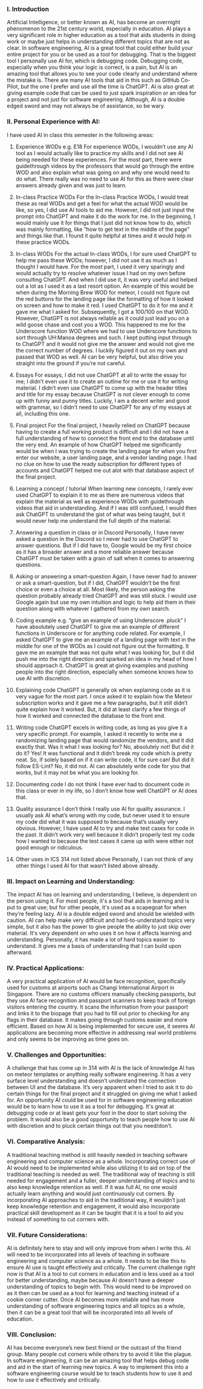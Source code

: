 ### I. Introduction
Artificial Intelligence, or better known as AI, has become an overnight phenomenon to the 21st century world, especially in education. AI plays a very significant role in higher education as a tool that aids students in doing work or maybe just helps in understanding different topics that are not as clear. In software engineering, AI is a great tool that could either build your entire project for you or be used as a tool for debugging. That is the biggest tool I personally use AI for, which is debugging code. Debugging code, especially when you think your logic is correct, is a pain, but AI is an amazing tool that allows you to see your code clearly and understand where the mistake is. There are many AI tools that aid in this such as GitHub Co-Pilot, but the one I prefer and use all the time is ChatGPT. AI is also great at giving example code that can be used to just spark inspiration or an idea for a project and not just for software engineering. Although, AI is a double edged sword and may not always be of assistance, so be wary. 

### II. Personal Experience with AI:
I have used AI in class this semester in the following areas:

  1. Experience WODs e.g. E18
For experience WODs, I wouldn’t use any AI tool as I would actually like to practice my skills and I did not see AI being needed for these experiences. For the most part, there were guidethrough videos by the professors that would go through the entire WOD and also explain what was going on and why one would need to do what. There really was no need to use AI for this as there were clear answers already given and was just to learn.

  2. In-class Practice WODs
For the In-class Practice WODs, I would treat these as real WODs and get a feel for what the actual WOD would be like, so yes, I did use AI tools to aid me. However, I did not just input the prompt into ChatGPT and make it do the work for me. In the beginning, I would mainly use it for things that I just did not know how to do, which was mainly formatting, like “how to get text in the middle of the page” and things like that. I found it quite helpful at times and it would help in these practice WODs.

  3. In-class WODs
For the actual In-class WODs, I for sure used ChatGPT to help me pass these WODs; however, I did not use it as much as I thought I would have. For the most part, I used it very sparingly and would actually try to resolve whatever issue I had on my own before consulting ChatGPT. And when I did use it, it was very useful and helped out a lot as I used it as a last resort option. An example of this would be when during the Morning Brew WOD for meteor, I could not figure out the red buttons for the landing page like the formatting of how it looked on screen and how to make it red. I used ChatGPT to do it for me and it gave me what I asked for. Subsequently, I got a 100/100 on that WOD. However, ChatGPT is not always reliable as it could just lead you on a wild goose chase and cost you a WOD. This happened to me for the Underscore function WOD where we had to use Underscore functions to sort through UH:Manoa degrees and such. I kept putting input through to ChatGPT and it would not give me the answer and would not give me the correct number of degrees. I luckily figured it out on my own and passed that WOD as well. AI can be very helpful, but also drive you straight into the ground if you’re not careful. 

  4. Essays
For essays, I did not use ChatGPT at all to write the essay for me; I didn’t even use it to create an outline for me or use it for writing material. I didn’t even use ChatGPT to come up with the header titles and title for my essay because ChatGPT is not clever enough to come up with funny and punny titles. Luckily, I am a decent writer and good with grammar, so I didn’t need to use ChatGPT for any of my essays at all, including this one. 

  5. Final project
For the final project, I heavily relied on ChatGPT because having to create a full working product is difficult and I did not have a full understanding of how to connect the front end to the database until the very end. An example of how ChatGPT helped me significantly would be when I was trying to create the landing page for when you first enter our website, a user landing page, and a vendor landing page. I had no clue on how to use the ready subscription for different types of accounts and ChatGPT helped me out alot with that database aspect of the final project. 

  6. Learning a concept / tutorial
When learning new concepts, I rarely ever used ChatGPT to explain it to me as there are numerous videos that explain the material as well as experience WODs with guidethrough videos that aid in understanding. And if I was still confused, I would then ask ChatGPT to understand the gist of what was being taught, but it would never help me understand the full depth of the material. 

  7. Answering a question in class or in Discord
Personally, I have never asked a question in the Discord so I never had to use ChatGPT to answer questions. But if I did have to, Google would be my first choice as it has a broader answer and a more reliable answer because ChatGPT must be taken with a grain of salt when it comes to answering questions. 

  8. Asking or answering a smart-question
Again, I have never had to answer or ask a smart-question, but if I did, ChatGPT wouldn’t be the first choice or even a choice at all. Most likely, the person asking the question probably already tried ChatGPT and was still stuck. I would use Google again but use my own intuition and logic to help aid them in their question along with whatever I gathered from my own search.  

  9. Coding example e.g. “give an example of using Underscore .pluck”
I have absolutely used ChatGPT to give me an example of different functions in Underscore or for anything code related. For example, I asked ChatGPT to give me an example of a landing page with text in the middle for one of the WODs as I could not figure out the formatting. It gave me an example that was not quite what I was looking for, but it did push me into the right direction and sparked an idea in my head of how I should approach it. ChatGPT is great at giving examples and pushing people into the right direction, especially when someone knows how to use AI with discretion. 

  10. Explaining code
ChatGPT is generally ok when explaining code as it is very vague for the most part. I once asked it to explain how the Meteor subscription works and it gave me a few paragraphs, but it still didn’t quite explain how it worked. But, it did at least clarify a few things of how it worked and connected the database to the front end. 

  11. Writing code
ChatGPT excels in writing code, as long as you give it a very specific prompt. For example, I asked it recently to write me a randomizing landing page that would randomize the vendors, and it did exactly that. Was it what I was looking for? No, absolutely not! But did it do it? Yes! It was functional and it didn’t break my code which is pretty neat. So, if solely based on if it can write code, it for sure can! But did it follow ES-Lint? No, it did not. AI can absolutely write code for you that works, but it may not be what you are looking for.

  12. Documenting code
I do not think I have ever had to document code in this class or ever in my life, so I don’t know how well ChatGPT or AI does that. 

  13. Quality assurance 
I don’t think I really use AI for quality assurance. I usually ask AI what’s wrong with my code, but never used it to ensure my code did what it was supposed to because that’s usually very obvious. However, I have used AI to try and make test cases for code in the past. It didn’t work very well because it didn’t properly test my code how I wanted to because the test cases it came up with were either not good enough or ridiculous. 

  14. Other uses in ICS 314 not listed above
Personally, I can not think of any other things I used AI for that wasn’t listed above already. 

### III. Impact on Learning and Understanding:
The impact AI has on learning and understanding, I believe, is dependent on the person using it. For most people, it's a tool that aids in learning and is put to great use; but for other people, it's used as a scapegoat for when they’re feeling lazy. AI is a double edged sword and should be wielded with caution. AI can help make  very difficult and hard-to-understand topics very simple, but it also has the power to give people the ability to just skip over material. It's very dependent on who uses it on how it affects learning and understanding. Personally, it has made a lot of hard topics easier to understand. It gives me a basis of understanding that I can build upon afterward.

### IV. Practical Applications:
A very practical application of AI would be face recognition, specifically used for customs at airports such as Changi International Airport in Singapore. There are no customs officers manually checking passports, but they use AI face recognition and passport scanners to keep track of foreign visitors entering the country. It scans the information from your passport and links it to the biopage that you had to fill out prior to checking for any flags in their database. It makes going through customs easier and more efficient. Based on how AI is being implemented for secure use, it seems AI applications are becoming more effective in addressing real world problems and only seems to be improving as time goes on. 

### V. Challenges and Opportunities:
A challenge that has come up in 314 with AI is the lack of knowledge AI has on meteor templates or anything really software engineering. It has a very surface level understanding and doesn’t understand the connection between UI and the database. It’s very apparent when I tried to ask it to do certain things for the final project and it struggled on giving me what I asked for. An opportunity AI could be used for in software engineering education would be to learn how to use it as a tool for debugging. It's great at debugging code or at least gets your foot in the door to start solving the problem. It would also be a good opportunity to teach people how to use AI with discretion and to pluck certain things out that you need/don’t. 

### VI. Comparative Analysis:
A traditional teaching method is still heavily needed in teaching software engineering and computer science as a whole. Incorporating correct use of AI would need to be implemented while also utilizing it to aid on top of the traditional teaching is needed as well. The traditional way of teaching is still needed for engagement and a fuller, deeper understanding of topics and to also keep knowledge retention as well. If it was full AI, no one would actually learn anything and would just continuously cut corners. By incorporating AI approaches to aid in the traditional way, it wouldn’t just keep knowledge retention and engagement, it would also incorporate practical skill development as it can be taught that it is a tool to aid you instead of something to cut corners with. 

### VII. Future Considerations:
AI is definitely here to stay and will only improve from when I write this. AI will need to be incorporated into all levels of teaching in software engineering and computer science as a whole. It needs to be like this to ensure AI use is taught effectively and critically. The current challenge right now is that AI is a tool to cut corners in education and is less used as a tool for better understanding, maybe because AI doesn’t have a deeper understanding of topics to begin with. This would need to be improved on as it then can be used as a tool for learning and teaching instead of a cookie corner cutter. Once AI becomes more reliable and has more understanding of software engineering topics and all topics as a whole, then it can be a great tool that will be incorporated into all levels of education. 

### VIII. Conclusion:
AI has become everyone’s new best friend or the outcast of the friend group. Many people cut corners while others try to avoid it like the plague.  In software engineering, it can be an amazing tool that helps debug code and aid in the start of learning new topics. A way to implement this into a software engineering course would be to teach students how to use it and how to use it effectively and critically. 
